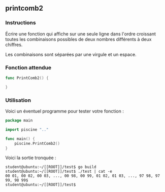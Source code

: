 ## printcomb2

### Instructions

Écrire une fonction qui affiche sur une seule ligne dans l'ordre croissant toutes les combinaisons possibles de deux nombres différents à deux chiffres.

Les combinaisons sont séparées par une virgule et un espace.

### Fonction attendue

```go
func PrintComb2() {

}
```

### Utilisation

Voici un éventuel programme pour tester votre fonction :

```go
package main

import piscine ".."

func main() {
	piscine.PrintComb2()
}
```

Voici la sortie tronquée :

```console
student@ubuntu:~/[[ROOT]]/test$ go build
student@ubuntu:~/[[ROOT]]/test$ ./test | cat -e
00 01, 00 02, 00 03, ..., 00 98, 00 99, 01 02, 01 03, ..., 97 98, 97 99, 98 99$
student@ubuntu:~/[[ROOT]]/test$
```
